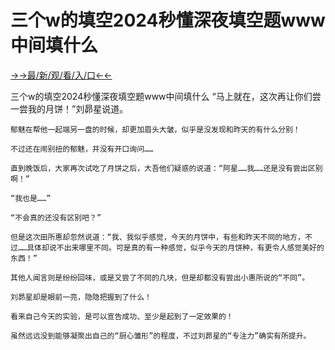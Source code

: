 # 三个w的填空2024秒懂深夜填空题www中间填什么

<a href="https://m8k3.cc">→→最/新/观/看/入/口←←</a>

三个w的填空2024秒懂深夜填空题www中间填什么
“马上就在，这次再让你们尝一尝我的月饼！”刘昴星说道。

    郁魅在帮他一起端另一盘的时候，却更加眉头大皱，似乎是没发现和昨天的有什么分别！

    不过还在闹别扭的郁魅，并没有开口询问……

    直到晚饭后，大家再次试吃了月饼之后，大吾他们疑惑的说道：“阿星……我……还是没有尝出区别啊！”

    “我也是……”

    “不会真的还没有区别吧？”

    但是这次田所惠却忽然说道：“我、我似乎感觉，今天的月饼中，有些和昨天不同的地方，不过……具体却说不出来哪里不同。可是真的有一种感觉，似乎今天的月饼种，有更令人感觉美好的东西！”

    其他人闻言则是纷纷回味，或是又尝了不同的几块，但是却都没有尝出小惠所说的“不同”。

    刘昴星却是眼前一亮，隐隐把握到了什么！

    看来自己今天的实验，是可以宣告成功、至少是起到了一定效果的！

    虽然远远没到能够凝聚出自己的“厨心雏形”的程度，不过刘昴星的“专注力”确实有所提升。
